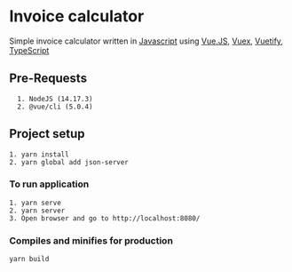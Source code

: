 # Invoice calculator
Simple invoice calculator written in [Javascript](https://developer.mozilla.org/en-US/docs/Web/JavaScript) using 
[Vue.JS](https://https://vuejs.org/), [Vuex](https://vuex.vuejs.org/), [Vuetify](https://vuetifyjs.com/), 
[TypeScript](https://www.typescriptlang.org/)

## Pre-Requests
```
  1. NodeJS (14.17.3)
  2. @vue/cli (5.0.4)
```
## Project setup
```
1. yarn install
2. yarn global add json-server
```

### To run application
```
1. yarn serve
2. yarn server
3. Open browser and go to http://localhost:8080/
```

### Compiles and minifies for production
```
yarn build
```

